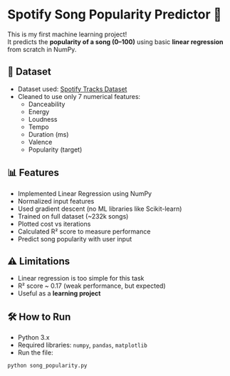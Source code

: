 # Spotify Song Popularity Predictor 🎵

This is my first machine learning project!  
It predicts the **popularity of a song (0–100)** using basic **linear regression** from scratch in NumPy.

## 📂 Dataset
- Dataset used: [Spotify Tracks Dataset](https://www.kaggle.com/datasets/maharshipandya/spotify-dataset-19212020-160k-tracks)
- Cleaned to use only 7 numerical features:
  - Danceability
  - Energy
  - Loudness
  - Tempo
  - Duration (ms)
  - Valence
  - Popularity (target)

## 📊 Features
- Implemented Linear Regression using NumPy
- Normalized input features
- Used gradient descent (no ML libraries like Scikit-learn)
- Trained on full dataset (~232k songs)
- Plotted cost vs iterations
- Calculated R² score to measure performance
- Predict song popularity with user input

## ⚠️ Limitations
- Linear regression is too simple for this task
- R² score ~ 0.17 (weak performance, but expected)
- Useful as a **learning project**

## 🛠 How to Run
- Python 3.x
- Required libraries: `numpy`, `pandas`, `matplotlib`
- Run the file:
```bash
python song_popularity.py
